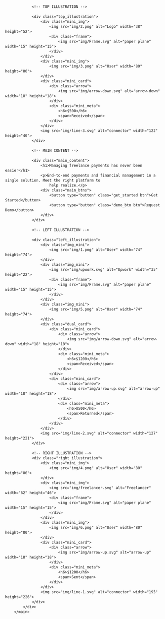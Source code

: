 <main class="hero">
            <div class="container">

                <!-- TOP ILLUSTRATION -->

                <div class="top_illustration">
                    <div class="mini_img">
                        <img src="img/2.png" alt="Logo" width="38" height="52">
                        <div class="frame">
                            <img src="img/Frame.svg" alt="paper plane" width="15" height="15">
                        </div>
                    </div>
                    <div class="mini_img">
                        <img src="img/3.png" alt="User" width="80" height="80">
                    </div>
                    <div class="mini_card">
                        <div class="arrow">
                            <img src="img/arrow-down.svg" alt="arrow-down" width="18" height="18">
                        </div>
                        <div class="mini_meta">
                            <h6>$500</h6>
                            <span>Received</span>
                        </div>
                    </div>
                    <img src="img/line-3.svg" alt="connector" width="122" height="40">
                </div>

                <!-- MAIN CONTENT -->

                <div class="main_content">
                    <h1>Managing freelance payments has never been easier</h1>
                    <p>End-to-end payments and financial management in a single solution. Meet the right platform to
                        help realize.</p>
                    <div class="main_btns">
                        <button type="button" class="get_started btn">Get Started</button>
                        <button type="button" class="demo_btn btn">Request Demo</button>
                    </div>
                </div>

                <!-- LEFT ILLUSTRATION -->

                <div class="left_illustration">
                    <div class="img_mini">
                        <img src="img/1.png" alt="User" width="74" height="74">
                    </div>
                    <div class="img_mini">
                        <img src="img/upwork.svg" alt="Upwork" width="35" height="22">
                        <div class="frame">
                            <img src="img/Frame.svg" alt="paper plane" width="15" height="15">
                        </div>
                    </div>
                    <div class="img_mini">
                        <img src="img/5.png" alt="User" width="74" height="74">
                    </div>
                    <div class="dual_card">
                        <div class="mini_card">
                            <div class="arrow">
                                <img src="img/arrow-down.svg" alt="arrow-down" width="18" height="18">
                            </div>
                            <div class="mini_meta">
                                <h6>$1200</h6>
                                <span>Received</span>
                            </div>
                        </div>
                        <div class="mini_card">
                            <div class="arrow">
                                <img src="img/arrow-up.svg" alt="arrow-up" width="18" height="18">
                            </div>
                            <div class="mini_meta">
                                <h6>$500</h6>
                                <span>Returned</span>
                            </div>
                        </div>
                    </div>
                    <img src="img/line-2.svg" alt="connector" width="127" height="221">
                </div>

                <!-- RIGHT ILLUSTRATION -->
                <div class="right_illustration">
                    <div class="mini_img">
                        <img src="img/4.png" alt="User" width="80" height="80">
                    </div>
                    <div class="mini_img">
                        <img src="img/freelancer.svg" alt="Freelancer" width="62" height="46">
                        <div class="frame">
                            <img src="img/Frame.svg" alt="paper plane" width="15" height="15">
                        </div>
                    </div>
                    <div class="mini_img">
                        <img src="img/6.png" alt="User" width="80" height="80">
                    </div>
                    <div class="mini_card">
                        <div class="arrow">
                            <img src="img/arrow-up.svg" alt="arrow-up" width="18" height="18">
                        </div>
                        <div class="mini_meta">
                            <h6>$1200</h6>
                            <span>Sent</span>
                        </div>
                    </div>
                    <img src="img/line-1.svg" alt="connector" width="195" height="226">
                </div>
            </div>
        </main>